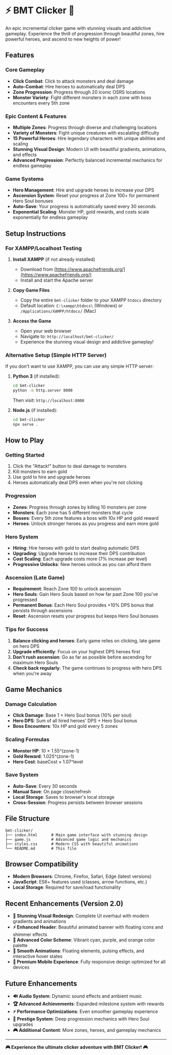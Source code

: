 # ⚡ BMT Clicker 💎

An epic incremental clicker game with stunning visuals and addictive gameplay. Experience the thrill of progression through beautiful zones, hire powerful heroes, and ascend to new heights of power!

## Features

### Core Gameplay
- **Click Combat**: Click to attack monsters and deal damage
- **Auto-Combat**: Hire heroes to automatically deal DPS
- **Zone Progression**: Progress through 20 iconic OSRS locations
- **Monster Variety**: Fight different monsters in each zone with boss encounters every 5th zone

### Epic Content & Features
- **Multiple Zones**: Progress through diverse and challenging locations
- **Variety of Monsters**: Fight unique creatures with escalating difficulty
- **15 Powerful Heroes**: Hire legendary characters with unique abilities and scaling
- **Stunning Visual Design**: Modern UI with beautiful gradients, animations, and effects
- **Advanced Progression**: Perfectly balanced incremental mechanics for endless gameplay

### Game Systems
- **Hero Management**: Hire and upgrade heroes to increase your DPS
- **Ascension System**: Reset your progress at Zone 100+ for permanent Hero Soul bonuses
- **Auto-Save**: Your progress is automatically saved every 30 seconds
- **Exponential Scaling**: Monster HP, gold rewards, and costs scale exponentially for endless gameplay

## Setup Instructions

### For XAMPP/Localhost Testing

1. **Install XAMPP** (if not already installed)
   - Download from [https://www.apachefriends.org/](https://www.apachefriends.org/)
   - Install and start the Apache server

2. **Copy Game Files**
   - Copy the entire `bmt-clicker` folder to your XAMPP `htdocs` directory
   - Default location: `C:\xampp\htdocs\` (Windows) or `/Applications/XAMPP/htdocs/` (Mac)

3. **Access the Game**
   - Open your web browser
   - Navigate to: `http://localhost/bmt-clicker/`
   - Experience the stunning visual design and addictive gameplay!

### Alternative Setup (Simple HTTP Server)

If you don't want to use XAMPP, you can use any simple HTTP server:

1. **Python 3** (if installed):
   ```bash
   cd bmt-clicker
   python -m http.server 8000
   ```
   Then visit: `http://localhost:8000`

2. **Node.js** (if installed):
   ```bash
   cd bmt-clicker
   npx serve .
   ```

## How to Play

### Getting Started
1. Click the "Attack!" button to deal damage to monsters
2. Kill monsters to earn gold
3. Use gold to hire and upgrade heroes
4. Heroes automatically deal DPS even when you're not clicking

### Progression
- **Zones**: Progress through zones by killing 10 monsters per zone
- **Monsters**: Each zone has 5 different monsters that cycle
- **Bosses**: Every 5th zone features a boss with 10x HP and gold reward
- **Heroes**: Unlock stronger heroes as you progress and earn more gold

### Hero System
- **Hiring**: Hire heroes with gold to start dealing automatic DPS
- **Upgrading**: Upgrade heroes to increase their DPS contribution
- **Cost Scaling**: Each upgrade costs more (7% increase per level)
- **Progressive Unlocks**: New heroes unlock as you can afford them

### Ascension (Late Game)
- **Requirement**: Reach Zone 100 to unlock ascension
- **Hero Souls**: Gain Hero Souls based on how far past Zone 100 you've progressed
- **Permanent Bonus**: Each Hero Soul provides +10% DPS bonus that persists through ascensions
- **Reset**: Ascension resets your progress but keeps Hero Soul bonuses

### Tips for Success
1. **Balance clicking and heroes**: Early game relies on clicking, late game on hero DPS
2. **Upgrade efficiently**: Focus on your highest DPS heroes first
3. **Don't rush ascension**: Go as far as possible before ascending for maximum Hero Souls
4. **Check back regularly**: The game continues to progress with hero DPS when you're away

## Game Mechanics

### Damage Calculation
- **Click Damage**: Base 1 + Hero Soul bonus (10% per soul)
- **Hero DPS**: Sum of all hired heroes' DPS + Hero Soul bonus
- **Boss Encounters**: 10x HP and gold every 5 zones

### Scaling Formulas
- **Monster HP**: 10 × 1.55^(zone-1)
- **Gold Reward**: 1.025^(zone-1)
- **Hero Cost**: baseCost × 1.07^level

### Save System
- **Auto-Save**: Every 30 seconds
- **Manual Save**: On page close/refresh
- **Local Storage**: Saves to browser's local storage
- **Cross-Session**: Progress persists between browser sessions

## File Structure
```
bmt-clicker/
├── index.html      # Main game interface with stunning design
├── game.js         # Advanced game logic and mechanics
├── styles.css      # Modern CSS with beautiful animations
└── README.md       # This file
```

## Browser Compatibility
- **Modern Browsers**: Chrome, Firefox, Safari, Edge (latest versions)
- **JavaScript**: ES6+ features used (classes, arrow functions, etc.)
- **Local Storage**: Required for save/load functionality

## Recent Enhancements (Version 2.0)
- **🎨 Stunning Visual Redesign**: Complete UI overhaul with modern gradients and animations
- **⚡ Enhanced Header**: Beautiful animated banner with floating icons and shimmer effects
- **🌈 Advanced Color Scheme**: Vibrant cyan, purple, and orange color palette
- **💫 Smooth Animations**: Floating elements, pulsing effects, and interactive hover states
- **📱 Premium Mobile Experience**: Fully responsive design optimized for all devices

## Future Enhancements
- **🔊 Audio System**: Dynamic sound effects and ambient music
- **🏆 Advanced Achievements**: Expanded milestone system with rewards
- **⚡ Performance Optimizations**: Even smoother gameplay experience
- **🌟 Prestige System**: Deep progression mechanics with Hero Soul upgrades
- **🎮 Additional Content**: More zones, heroes, and gameplay mechanics

---

**🎮 Experience the ultimate clicker adventure with BMT Clicker! 🎮**
